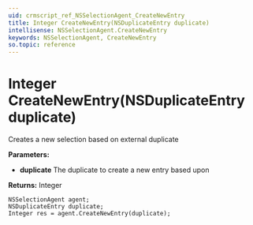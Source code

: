 ```yaml
---
uid: crmscript_ref_NSSelectionAgent_CreateNewEntry
title: Integer CreateNewEntry(NSDuplicateEntry duplicate)
intellisense: NSSelectionAgent.CreateNewEntry
keywords: NSSelectionAgent, CreateNewEntry
so.topic: reference
---
```


# Integer CreateNewEntry(NSDuplicateEntry duplicate)

Creates a new selection based on external duplicate

**Parameters:**
 - **duplicate** The duplicate to create a new entry based upon

**Returns:** Integer

```crmscript
NSSelectionAgent agent;
NSDuplicateEntry duplicate;
Integer res = agent.CreateNewEntry(duplicate);
```

